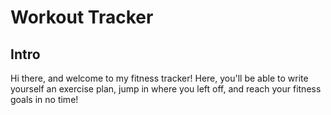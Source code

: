 # Workout Tracker

## Intro
Hi there, and welcome to my fitness tracker! Here, you'll be able to write yourself an exercise plan, jump in where you left off, and reach your fitness goals in no time!


